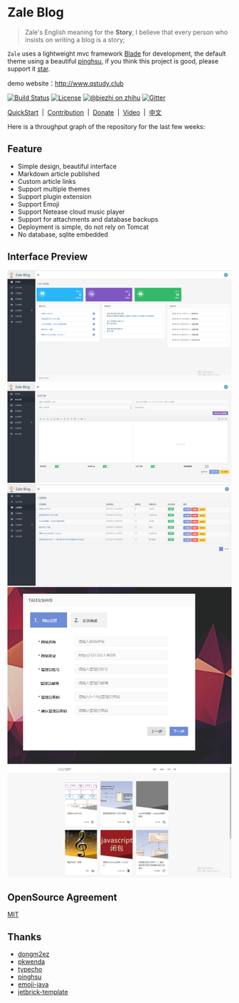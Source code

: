 # Zale Blog

> Zale's English meaning for the **Story**, I believe that every person who insists on writing a blog is a story; 

`Zale` uses a lightweight mvc framework [Blade](https://github.com/biezhi/blade) for development, the default theme using a beautiful [pinghsu](https://github.com/chakhsu/pinghsu), if you think this project is good, please support it [star]((https://github.com/oZale/Zale/stargazers)).

demo website：http://www.qstudy.club

[![Build Status](https://img.shields.io/travis/oZale/Zale.svg?style=flat-square)](https://travis-ci.org/oZale/Zale)
[![License](https://img.shields.io/badge/license-MIT-4EB1BA.svg?style=flat-square)](https://github.com/oZale/Zale/blob/master/LICENSE)
[![@biezhi on zhihu](https://img.shields.io/badge/zhihu-%40biezhi-red.svg?style=flat-square)](https://www.zhihu.com/people/biezhi)
[![Gitter](https://badges.gitter.im/biezhi/Zale-group.svg)](https://gitter.im/Zale-group)

[QuickStart](https://github.com/DionQiu/Zale-prototype/wiki/QuickStart)&nbsp; | &nbsp;[Contribution](https://github.com/DionQiu/Zale-prototype/issues/new)&nbsp; | &nbsp;[Donate](https://github.com/DionQiu/Zale-prototype/wiki/9.-%E6%8D%90%E8%B5%A0%E6%88%91%E4%BB%AC)&nbsp; | &nbsp;[Video](https://github.com/oZale/Zale/wiki/%E8%A7%86%E9%A2%91%E6%95%99%E7%A8%8B)&nbsp; | &nbsp;[中文](README_ZH.md)

Here is a throughput graph of the repository for the last few weeks:

## Feature

+ Simple design, beautiful interface
+ Markdown article published
+ Custom article links
+ Support multiple themes
+ Support plugin extension
+ Support Emoji
+ Support Netease cloud music player
+ Support for attachments and database backups
+ Deployment is simple, do not rely on Tomcat
+ No database, sqlite embedded

## Interface Preview

![Zale1.png](https://github.com/DionQiu/Zale-prototype/blob/master/show/zale-01.png)
![Zale_022.png](https://github.com/DionQiu/Zale-prototype/blob/master/show/zale-02.png)
![Zale_03.png](https://github.com/DionQiu/Zale-prototype/blob/master/show/zale-03.png)
![Zale_04.png](https://github.com/DionQiu/Zale-prototype/blob/master/show/zale-04.png)
![Zale_05.png](https://github.com/DionQiu/Zale-prototype/blob/master/show/zale-05.png)
## OpenSource Agreement

[MIT](LICENSE)

## Thanks

+ [dongm2ez](https://github.com/dongm2ez)
+ [pkwenda](https://github.com/pkwenda)
+ [typecho](https://github.com/typecho/typecho)
+ [pinghsu](https://github.com/chakhsu/pinghsu)
+ [emoji-java](https://github.com/vdurmont/emoji-java)
+ [jetbrick-template](https://github.com/subchen/jetbrick-template-2x)